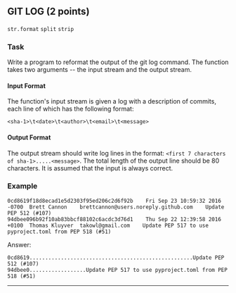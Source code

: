 ## GIT LOG (2 points)

`str.format` `split` `strip`

### Task

Write a program to reformat the output of the git log command. The function takes two arguments -- the input stream and the output stream.

#### Input Format

The function's input stream is given a log with a description of commits, each line of which has the following format:

`<sha-1>\t<date>\t<author>\t<email>\t<message>`

#### Output Format

The output stream should write log lines in the format: `<first 7 characters of sha-1>.....<message>`.
The total length of the output line should be 80 characters. It is assumed that the input is always correct.

### Example

```
0cd8619f18d8ecad1e5d2303f95ed206c2d6f92b	Fri Sep 23 10:59:32 2016 -0700	Brett Cannon	brettcannon@users.noreply.github.com	Update PEP 512 (#107)
94dbee096b92f10ab83bbcf88102c6acdc3d76d1	Thu Sep 22 12:39:58 2016 +0100	Thomas Kluyver	takowl@gmail.com	Update PEP 517 to use pyproject.toml from PEP 518 (#51)
```

Answer:

```
0cd8619....................................................Update PEP 512 (#107)
94dbee0..................Update PEP 517 to use pyproject.toml from PEP 518 (#51)
```

---
